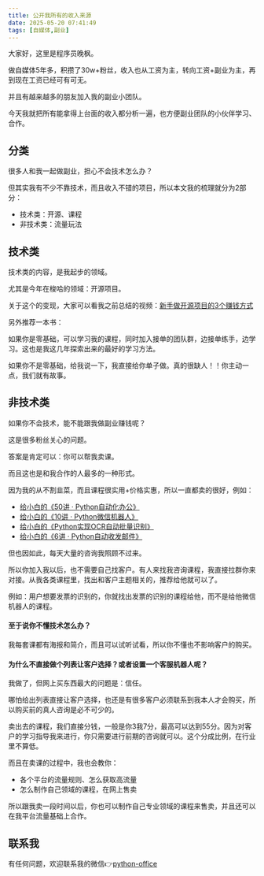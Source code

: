 ```yaml
---
title: 公开我所有的收入来源
date: 2025-05-20 07:41:49
tags: [自媒体,副业]
---
```



大家好，这里是程序员晚枫。

做自媒体5年多，积攒了30w+粉丝，收入也从工资为主，转向工资+副业为主，再到现在工资已经可有可无。

并且有越来越多的朋友加入我的副业小团队。

今天我就把所有能拿得上台面的收入都分析一遍，也方便副业团队的小伙伴学习、合作。

## 分类

很多人和我一起做副业，担心不会技术怎么办？

但其实我有不少不靠技术，而且收入不错的项目，所以本文我的梳理就分为2部分：

- 技术类：开源、课程
- 非技术类：流量玩法


## 技术类

技术类的内容，是我起步的领域。

尤其是今年在梭哈的领域：开源项目。

关于这个的变现，大家可以看我之前总结的视频：[新手做开源项目的3个赚钱方式 ](https://mbd.baidu.com/newspage/data/videolanding?nid=sv_3223079879419181339)

另外推荐一本书：


如果你是零基础，可以学习我的课程，同时加入接单的团队群，边接单练手，边学习。这也是我这几年探索出来的最好的学习方法。

如果你不是零基础，给我说一下，我直接给你单子做。真的很缺人！！你主动一点，我们就有故事。

## 非技术类

如果你不会技术，能不能跟我做副业赚钱呢？

这是很多粉丝关心的问题。

答案是肯定可以：你可以帮我卖课。

而且这也是和我合作的人最多的一种形式。

因为我的从不割韭菜，而且课程很实用+价格实惠，所以一直都卖的很好，例如：


- [给小白的《50讲 · Python自动化办公》](https://www.python-office.com/course/50-python-office.html)
- [给小白的《10讲 · Python微信机器人》](https://www.python-office.com/course-002/10-PyOfficeRobot/10-PyOfficeRobot.html)
- [给小白的《Python实现OCR自动批量识别》](https://www.python-office.com/course-002/5-poocr/5-poocr.html)
- [给小白的《6讲 · Python自动收发邮件》](https://www.python-office.com/course-002/poemail/poemail.html)


但也因如此，每天大量的咨询我照顾不过来。

所以你加入我以后，也不需要自己找客户。有人来找我咨询课程，我直接拉群你来对接。从我各类课程里，找出和客户主题相关的，推荐给他就可以了。

例如：用户想要发票的识别的，你就找出发票的识别的课程给他，而不是给他微信机器人的课程。

#### 至于说你不懂技术怎么办？

我每套课都有海报和简介，而且可以试听试看，所以你不懂也不影响客户的购买。

#### 为什么不直接做个列表让客户选择？或者设置一个客服机器人呢？

我做了，但网上买东西最大的问题是：信任。

哪怕给出列表直接让客户选择，也还是有很多客户必须联系到我本人才会购买，所以购买前的真人咨询是必不可少的。

卖出去的课程，我们直接分钱，一般是你3我7分，最高可以达到55分。因为对客户的学习指导我来进行，你只需要进行前期的咨询就可以。这个分成比例，在行业里不算低。

而且在卖课的过程中，我也会教你：
- 各个平台的流量规则、怎么获取高流量
- 怎么制作自己领域的课程，在网上售卖

所以跟我卖一段时间以后，你也可以制作自己专业领域的课程来售卖，并且还可以在我平台流量基础上合作。

## 联系我

有任何问题，欢迎联系我的微信👉[python-office](http://www.python4office.cn/wechat-qrcode/)
